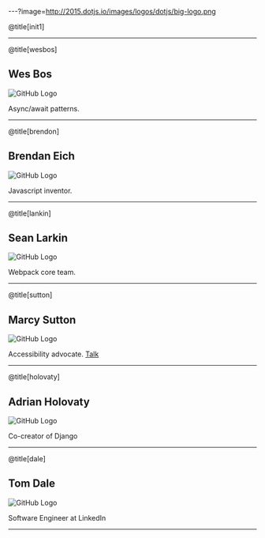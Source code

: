 ---?image=http://2015.dotjs.io/images/logos/dotjs/big-logo.png

@title[init1]

---

@title[wesbos]

## Wes Bos

![GitHub Logo](https://pbs.twimg.com/profile_images/877525007185858562/7G9vGTca_400x400.jpg)

Async/await patterns.

---

@title[brendon]

## Brendan Eich

![GitHub Logo](https://pbs.twimg.com/profile_images/603270050556956672/T0mfRsil_400x400.png)

Javascript inventor.

---

@title[lankin]

## Sean Larkin

![GitHub Logo](https://pbs.twimg.com/profile_images/923008231689003008/ChLxnzy9_400x400.jpg)

Webpack core team.

---

@title[sutton]

## Marcy Sutton

![GitHub Logo](https://pbs.twimg.com/profile_images/940071078243606528/mJDB-Oz9_400x400.jpg)

Accessibility advocate. [Talk](https://www.dotconferences.com/2017/12/marcy-sutton-enabling-users-in-client-rendered-applications) 


---

@title[holovaty]

## Adrian Holovaty

![GitHub Logo](https://s3-eu-central-1.amazonaws.com/static-dotconferences-com/speakers_images/adrian-holovaty.png)

Co-creator of Django

---

@title[dale]

## Tom Dale

![GitHub Logo](https://s3-eu-central-1.amazonaws.com/static-dotconferences-com/speakers_images/tom-dale.png)

Software Engineer at LinkedIn

---
